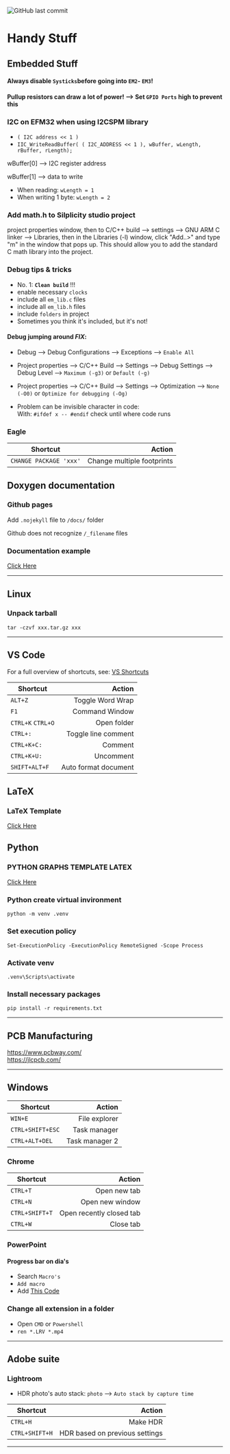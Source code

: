 ![GitHub last commit](https://img.shields.io/github/last-commit/jonacappelle/Handy_Stuff.svg)

# Handy Stuff

## Embedded Stuff
#### Always disable `Systicks`before going into `EM2`- `EM3`!
#### Pullup resistors can draw a lot of power! --> Set `GPIO Ports` high to prevent this

### I2C on EFM32 when using I2CSPM library
- `( I2C address << 1 )`
- `IIC_WriteReadBuffer( ( I2C_ADDRESS << 1 ), wBuffer, wLength, rBuffer, rLength);`

wBuffer[0] --> I2C register address 

wBuffer[1] --> data to write

- When reading: `wLength = 1`
- When writing 1 byte: `wLength = 2`

### Add math.h to Silplicity studio project
project properties window, then to C/C++ build --> settings --> GNU ARM C linker --> Libraries, then in the Libraries (-l) window, click "Add..>" and type "m" in the window that pops up. This should allow you to add the standard C math library into the project.

### Debug tips & tricks
- No. 1: **`Clean build`** !!!
- enable necessary `clocks`
- include all `em_lib.c` files
- include all `em_lib.h` files
- include `folders` in project
- Sometimes you think it's included, but it's not!



#### Debug jumping around ***FIX***:  
- Debug --> Debug Configurations --> Exceptions --> `Enable All`
- Project properties --> C/C++ Build --> Settings --> Debug Settings --> Debug Level --> `Maximum (-g3)` or `Default (-g)`
- Project properties --> C/C++ Build --> Settings --> Optimization --> `None (-O0)` or `Optimize for debugging (-Og)`

- Problem can be invisible character in code:  
With: `#ifdef x -- #endif` check until where code runs

### Eagle
| Shortcut      | Action           |
| ------------- |-----------------:|
| `CHANGE PACKAGE 'xxx'`       | Change multiple footprints |



## Doxygen documentation

### Github pages
Add `.nojekyll` file to `/docs/` folder

Github does not recognize `/_filename` files

### Documentation example

[Click Here](https://github.com/jonacappelle/Handy_Stuff/blob/master/doxygen_template.md)

***

## Linux
### Unpack tarball
`tar -czvf xxx.tar.gz xxx`

***

## VS Code
For a full overview of shortcuts, see: [VS Shortcuts](https://github.com/jonacappelle/Handy_Stuff/blob/master/keyboard-shortcuts-windows.pdf)

| Shortcut      | Action           |
| ------------- |-----------------:|
| `ALT+Z`       | Toggle Word Wrap |
| `F1` | Command Window |
| `CTRL+K` `CTRL+O` | Open folder |
| `CTRL+:` | Toggle line comment |
| `CTRL+K+C:` | Comment |
| `CTRL+K+U:` | Uncomment |
| `SHIFT+ALT+F` | Auto format document |

## LaTeX

### LaTeX Template
[Click Here](https://github.com/jonacappelle/Handy_Stuff/blob/master/template_LaTeX.tex)


## Python

### PYTHON GRAPHS TEMPLATE LATEX
[Click Here](https://github.com/jonacappelle/Handy_Stuff/blob/master/Graphs_template.py)

### Python create virtual invironment
`python -m venv .venv`

### Set execution policy
`Set-ExecutionPolicy -ExecutionPolicy RemoteSigned -Scope Process`

### Activate venv
`.venv\Scripts\activate`

### Install necessary packages
`pip install -r requirements.txt`

***

## PCB Manufacturing
https://www.pcbway.com/  
https://jlcpcb.com/

***

## Windows
| Shortcut | Action |
| -------- | -----: |
| `WIN+E` | File explorer |
| `CTRL+SHIFT+ESC` | Task manager |
| `CTRL+ALT+DEL` | Task manager 2 |


### Chrome
| Shortcut | Action |
| -------- | -----: |
| `CTRL+T` | Open new tab |
| `CTRL+N` | Open new window |
| `CTRL+SHIFT+T`| Open recently closed tab |
| `CTRL+W`| Close tab |

### PowerPoint
#### Progress bar on dia's
- Search `Macro's`
- `Add macro`
- Add [This Code](https://github.com/jonacappelle/Handy_Stuff/blob/master/ppt_progress_bar.md)

### Change all extension in a folder
- Open `CMD` or `Powershell`
- `ren *.LRV *.mp4`

***

## Adobe suite
### Lightroom
- HDR photo's auto stack: `photo` --> `Auto stack by capture time`

| Shortcut | Action |
| -------- | -----: |
| `CTRL+H` | Make HDR |
| `CTRL+SHIFT+H` | HDR based on previous settings |

***
